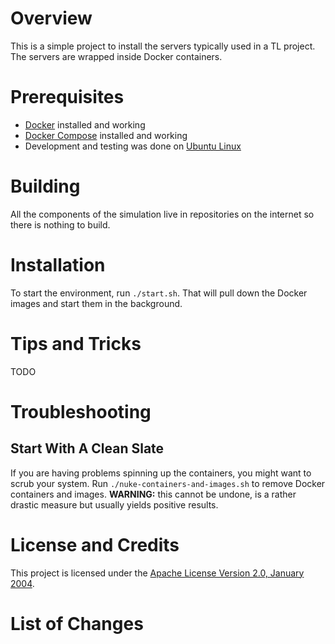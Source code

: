 # Overview
This is a simple project to install the servers typically used in a TL project.  The servers are wrapped inside 
Docker containers.

# Prerequisites

* [Docker](https://www.docker.com/) installed and working
* [Docker Compose](https://docs.docker.com/compose/) installed and working
* Development and testing was done on [Ubuntu Linux](http://www.ubuntu.com/)

# Building
All the components of the simulation live in repositories on the internet so there is nothing to build.

# Installation
To start the environment, run `./start.sh`.  That will pull down the Docker images and start them in the background.

# Tips and Tricks

TODO

# Troubleshooting

## Start With A Clean Slate
If you are having problems spinning up the containers, you might want to scrub your system.  Run 
`./nuke-containers-and-images.sh` to remove Docker containers and images.  **WARNING:** this cannot be undone, is a rather drastic 
measure but usually yields positive results.


# License and Credits
This project is licensed under the [Apache License Version 2.0, January 2004](http://www.apache.org/licenses/).

# List of Changes
